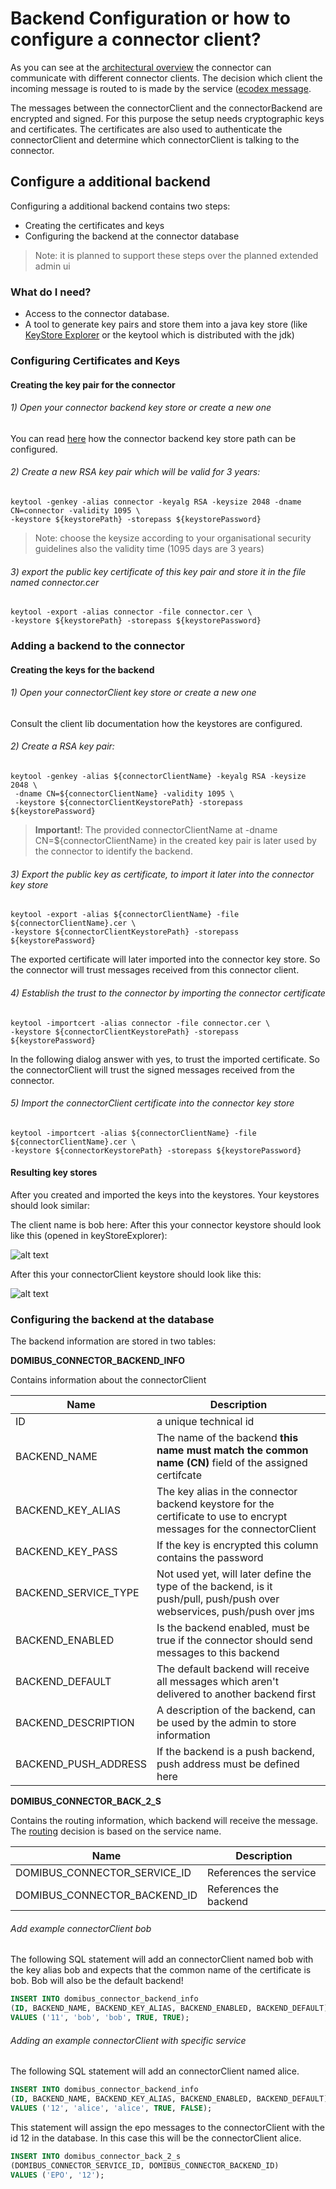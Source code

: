 # Backend Configuration or how to configure a connector client?

As you can see at the [architectural overview](../development/architecture_overview.html) the connector can communicate with different connector clients. The decision
which client the incoming message is routed to is made by the service ([ecodex message](../development/message_format.html).

The messages between the connectorClient and the connectorBackend are encrypted and signed. For this purpose the setup
needs cryptographic keys and certificates. The certificates are also used to authenticate the connectorClient and determine
which connectorClient is talking to the connector.


## Configure a additional backend

Configuring a additional backend contains two steps:

 * Creating the certificates and keys
 * Configuring the backend at the connector database
    
> Note: it is planned to support these steps over the planned extended admin ui    

### What do I need?

 * Access to the connector database.
 * A tool to generate key pairs and store them into a java key store (like [KeyStore Explorer](http://keystore-explorer.org/)
or the keytool which is distributed with the jdk)

### Configuring Certificates and Keys


#### Creating the key pair for the connector

###### 1) Open your connector backend key store or create a new one 
You can read [here](certificates.html) how the connector backend key
store path can be configured.

###### 2) Create a new RSA key pair which will be valid for 3 years:

    keytool -genkey -alias connector -keyalg RSA -keysize 2048 -dname CN=connector -validity 1095 \
    -keystore ${keystorePath} -storepass ${keystorePassword}

> Note: choose the keysize according to your organisational security guidelines
> also the validity time (1095 days are 3 years)

###### 3) export the public key certificate of this key pair and store it in the file named connector.cer

    keytool -export -alias connector -file connector.cer \
    -keystore ${keystorePath} -storepass ${keystorePassword}



### Adding a backend to the connector

#### Creating the keys for the backend

###### 1) Open your connectorClient key store or create a new one 

Consult the client lib documentation how the keystores are configured.

###### 2) Create a RSA key pair:


    keytool -genkey -alias ${connectorClientName} -keyalg RSA -keysize 2048 \
     -dname CN=${connectorClientName} -validity 1095 \
     -keystore ${connectorClientKeystorePath} -storepass ${keystorePassword}

>**Important!**: The provided connectorClientName at -dname CN=${connectorClientName} in the created key pair is later used by the connector to identify
>the backend.

###### 3) Export the public key as certificate, to import it later into the connector key store

    keytool -export -alias ${connectorClientName} -file ${connectorClientName}.cer \
    -keystore ${connectorClientKeystorePath} -storepass ${keystorePassword}

The exported certificate will later imported into the connector key store. So the connector will trust messages received from
this connector client.

###### 4) Establish the trust to the connector by importing the connector certificate

    keytool -importcert -alias connector -file connector.cer \
    -keystore ${connectorClientKeystorePath} -storepass ${keystorePassword}

In the following dialog answer with yes, to trust the imported certificate. So the connectorClient will trust the signed
messages received from the connector.

###### 5) Import the connectorClient certificate into the connector key store

    keytool -importcert -alias ${connectorClientName} -file ${connectorClientName}.cer \
    -keystore ${connectorKeystorePath} -storepass ${keystorePassword}


#### Resulting key stores

After you created and imported the keys into the keystores. Your keystores should look similar:

The client name is bob here:
After this your connector keystore should look like this (opened in keyStoreExplorer):

![alt text](../images/screenshot_connector_backend_keystore.png)

After this your connectorClient keystore should look like this:

![alt text](../images/screenshot_connector_client_keystore.png)


### Configuring the backend at the database

The backend information are stored in two tables:

**DOMIBUS_CONNECTOR_BACKEND_INFO**

Contains information about the connectorClient

| Name                     | Description |
|--------------------------|------------------------------------------------|
| ID                       | a unique technical id                          |
| BACKEND_NAME             | The name of the backend **this name must match the common name (CN)** field of the assigned certifcate | 
| BACKEND_KEY_ALIAS        | The key alias in the connector backend keystore for the certificate to use to encrypt messages for the connectorClient |
| BACKEND_KEY_PASS         | If the key is encrypted this column contains the password |
| BACKEND_SERVICE_TYPE     | Not used yet, will later define the type of the backend, is it push/pull, push/push over webservices, push/push over jms |
| BACKEND_ENABLED          | Is the backend enabled, must be true if the connector should send messages to this backend |
| BACKEND_DEFAULT          | The default backend will receive all messages which aren't delivered to another backend first |
| BACKEND_DESCRIPTION      | A description of the backend, can be used by the admin to store information |
| BACKEND_PUSH_ADDRESS     | If the backend is a push backend, push address must be defined here |

 
 
**DOMIBUS_CONNECTOR_BACK_2_S**

Contains the routing information, which backend will receive the message. The [routing](../development/backend_message_routing.md) 
decision is based on the service name.

| Name                     | Description |
|--------------------------|------------------------------------------------|
| DOMIBUS_CONNECTOR_SERVICE_ID | References the service                     |
| DOMIBUS_CONNECTOR_BACKEND_ID | References the backend                     |               

###### Add example connectorClient bob

The following SQL statement will add an connectorClient named bob with the key alias bob and expects that the common name of the certificate is bob.
Bob will also be the default backend!

```SQL
INSERT INTO domibus_connector_backend_info 
(ID, BACKEND_NAME, BACKEND_KEY_ALIAS, BACKEND_ENABLED, BACKEND_DEFAULT) 
VALUES ('11', 'bob', 'bob', TRUE, TRUE);
```

###### Adding an example connectorClient with specific service

The following SQL statement will add an connectorClient named alice.

```SQL
INSERT INTO domibus_connector_backend_info 
(ID, BACKEND_NAME, BACKEND_KEY_ALIAS, BACKEND_ENABLED, BACKEND_DEFAULT) 
VALUES ('12', 'alice', 'alice', TRUE, FALSE);
```

This statement will assign the epo messages to the connectorClient with the id 12 in the database. In this case this will be the connectorClient alice.

```SQL
INSERT INTO domibus_connector_back_2_s 
(DOMIBUS_CONNECTOR_SERVICE_ID, DOMIBUS_CONNECTOR_BACKEND_ID) 
VALUES ('EPO', '12');
```
